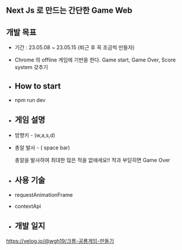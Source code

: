 ## Next Js 로 만드는 간단한 Game Web

## 개발 목표

- 기간 : 23.05.08 ~ 23.05.15 (퇴근 후 꼭 조금씩 만들자)
- Chrome 의 offline 게임에 기반을 한다. Game start, Game Over, Score system 갖추기

- ## How to start
- npm run dev

- ## 게임 설명
- 방향키 - (w,a,s,d)
- 총알 발사 - ( space bar)

  총알을 발사하여 최대한 많은 적을 없애세요!!
  적과 부딛히면 Game Over
- ## 사용 기술
- requestAnimationFrame
- contextApi

- ## 개발 일지
https://velog.io/@wgh19/크롬-공룡게임-만들기
